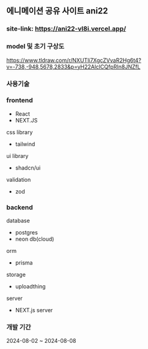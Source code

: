 ## 에니메이션 공유 사이트 ani22

### site-link: https://ani22-vl8i.vercel.app/

### model 및 초기 구상도

https://www.tldraw.com/r/NXUTli7XgcZVvaR2Hg6t4?v=-738,-948,5678,2833&p=yH22AlclCQfpRIn8JNZfL

### 사용기술

### frontend

- React
- NEXT.JS

css library
- tailwind

ui library
- shadcn/ui

validation
- zod

### backend

database
- postgres
- neon db(cloud)

orm
- prisma

storage
- uploadthing

server
- NEXT.js server

### 개발 기간

2024-08-02 ~ 2024-08-08

